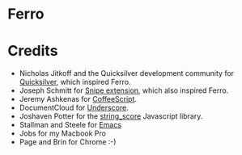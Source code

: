 # Ferro

# Credits

 - Nicholas Jitkoff and the Quicksilver development community for [Quicksilver](http://qsapp.com/), which inspired Ferro.
 - Joseph Schmitt for [Snipe extension](https://github.com/josephschmitt/Snipe), which also inspired Ferro.
 - Jeremy Ashkenas for [CoffeeScript](http://jashkenas.github.com/coffee-script/).
 - DocumentCloud for [Underscore](http://documentcloud.github.com/underscore/).
 - Joshaven Potter for the [string_score](https://github.com/joshaven/string_score) Javascript library.
 - Stallman and Steele for [Emacs](http://www.gnu.org/software/emacs/)
 - Jobs for my Macbook Pro
 - Page and Brin for Chrome :-)
